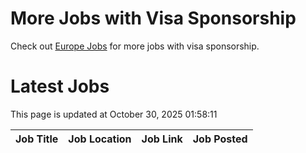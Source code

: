 # More Jobs with Visa Sponsorship

Check out [Europe Jobs](https://github.com/sureshparimi/europejobs#latest-jobs) for more jobs with visa sponsorship.

# Latest Jobs

This page is updated at October 30, 2025 01:58:11

| Job Title | Job Location | Job Link | Job Posted |
| --- | --- | --- | --- |
